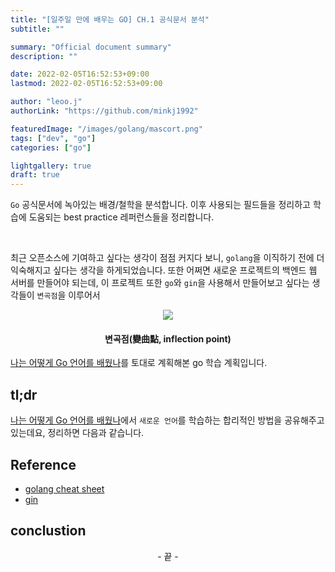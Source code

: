 ```yaml
---
title: "[일주일 만에 배우는 GO] CH.1 공식문서 분석"
subtitle: ""

summary: "Official document summary"
description: ""

date: 2022-02-05T16:52:53+09:00
lastmod: 2022-02-05T16:52:53+09:00

author: "leoo.j"
authorLink: "https://github.com/minkj1992"

featuredImage: "/images/golang/mascort.png"
tags: ["dev", "go"]
categories: ["go"]

lightgallery: true
draft: true
---
```


`Go` 공식문서에 녹아있는 배경/철학을 분석합니다. 이후 사용되는 필드들을 정리하고 학습에 도움되는 best practice 레퍼런스들을 정리합니다.

<!--more-->
<br />

최근 오픈소스에 기여하고 싶다는 생각이 점점 커지다 보니, `golang`을 이직하기 전에 더 익숙해지고 싶다는 생각을 하게되었습니다. 또한 어쩌면 새로운 프로젝트의 백엔드 웹 서버를 만들어야 되는데, 이 프로젝트 또한 `go`와 `gin`을 사용해서 만들어보고 싶다는 생각들이 `변곡점`을 이루어서

<center>

<figure>
    <img src="/images/golang/inflection.png"/>
    <figcaption>
        <h4>변곡점(變曲點, inflection point)</h4>
    </figcaption>
</figure>

</center>

[나는 어떻게 Go 언어를 배웠나](https://youtu.be/fqnKJa02GK0)를 토대로 계획해본 go 학습 계획입니다.

## tl;dr

[나는 어떻게 Go 언어를 배웠나](https://youtu.be/fqnKJa02GK0)에서 `새로운 언어`를 학습하는 합리적인 방법을 공유해주고 있는데요, 정리하면 다음과 같습니다.

## Reference

- [golang cheat sheet](https://github.com/a8m/golang-cheat-sheet)
- [gin](https://github.com/gin-gonic/gin)

## conclustion

<center>- 끝 -</center>
